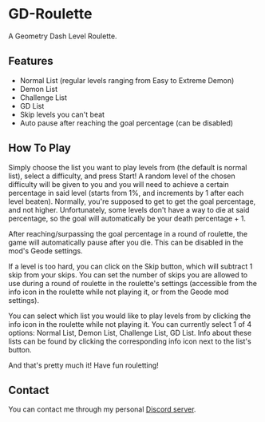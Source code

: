 # GD-Roulette

A Geometry Dash Level Roulette.

## Features

- Normal List (regular levels ranging from Easy to Extreme Demon)
- Demon List
- Challenge List
- GD List
- Skip levels you can't beat
- Auto pause after reaching the goal percentage (can be disabled)

## How To Play

Simply choose the list you want to play levels from (the default is normal list), select a difficulty, and press Start!
A random level of the chosen difficulty will be given to you and you will need to achieve a certain percentage in said level (starts from 1%, and increments by 1 after each level beaten).
Normally, you're supposed to get to get the goal percentage, and not higher. Unfortunately, some levels don't have a way to die at said percentage, so the goal will automatically be your death percentage + 1.

After reaching/surpassing the goal percentage in a round of roulette, the game will automatically pause after you die. This can be disabled in the mod's Geode settings.

If a level is too hard, you can click on the Skip button, which will subtract 1 skip from your skips. You can set the number of skips you are allowed to use during a round of roulette in the roulette's settings (accessible from the info icon in the roulette while not playing it, or from the Geode mod settings).

You can select which list you would like to play levels from by clicking the info icon in the roulette while not playing it.
You can currently select 1 of 4 options: Normal List, Demon List, Challenge List, GD List.
Info about these lists can be found by clicking the corresponding info icon next to the list's button.

And that's pretty much it! Have fun rouletting!

## Contact

You can contact me through my personal [Discord server](https://discord.gg/3bShQb6Jz3).
